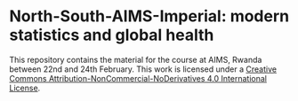 # North-South-AIMS-Imperial: modern statistics and global health

This repository contains the material for the course at AIMS, Rwanda between 22nd and 24th February.  This work is licensed under a [Creative Commons Attribution-NonCommercial-NoDerivatives 4.0 International License](https://creativecommons.org/licenses/by-nc/4.0/deed.en).
